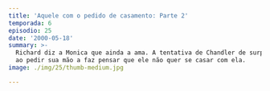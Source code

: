 ```yaml
---
title: 'Aquele com o pedido de casamento: Parte 2'
temporada: 6
episodio: 25
date: '2000-05-18'
summary: >-
  Richard diz a Monica que ainda a ama. A tentativa de Chandler de surpreendê-la
  ao pedir sua mão a faz pensar que ele não quer se casar com ela.
image: ./img/25/thumb-medium.jpg

---
```

